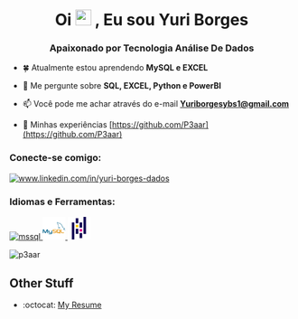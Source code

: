 <h1 align="center">Oi <img src="https://media.giphy.com/media/hvRJCLFzcasrR4ia7z/giphy.gif" width="28px" height="28px">  , Eu sou Yuri Borges</h1>
<h3 align="center">Apaixonado por Tecnologia Análise De Dados </h3>

- 🍀 Atualmente estou aprendendo **MySQL e EXCEL**

- 💬 Me pergunte sobre **SQL, EXCEL, Python e PowerBI**

- 📫 Você pode me achar através do e-mail **Yuriborgesybs1@gmail.com**

- 📄 Minhas experiências [https://github.com/P3aar](https://github.com/P3aar)

<h3 align="left">Conecte-se comigo:</h3>
<a href="https://linkedin.com/in/www.linkedin.com/in/yuri-borges-dados" target="blank"><img align="center" src="https://raw.githubusercontent.com/rahuldkjain/github-profile-readme-generator/master/src/images/icons/Social/linked-in-alt.svg" alt="www.linkedin.com/in/yuri-borges-dados" height="30" width="40" /></a>
</p>

<h3 align="left">Idiomas e Ferramentas:</h3>
<a href="https://www.microsoft.com/en-us/sql-server" target="_blank" rel="noreferrer"> <img src="https://www.svgrepo.com/show/303229/microsoft-sql-server-logo.svg" alt="mssql" width="40" height="40"/> </a> <a href="https://www.mysql.com/" target="_blank" rel="noreferrer"> <img src="https://raw.githubusercontent.com/devicons/devicon/master/icons/mysql/mysql-original-wordmark.svg" alt="mysql" width="40" height="40"/> </a> <a href="https://pandas.pydata.org/" target="_blank" rel="noreferrer"> <img src="https://raw.githubusercontent.com/devicons/devicon/2ae2a900d2f041da66e950e4d48052658d850630/icons/pandas/pandas-original.svg" alt="pandas" width="40" height="40"/> </a> </p>

<p><img align="center" src="https://github-readme-stats.vercel.app/api/top-langs?username=p3aar&show_icons=true&title_color=000000&bg_color=000000&locale=en&layout=compact" alt="p3aar" /></p>


## Other Stuff
  - :octocat: [My Resume](https://drive.google.com/file/d/101CvToF7Ps5MUdR_Q2-fu99wQSDTDfgI/view?usp=sharing)
